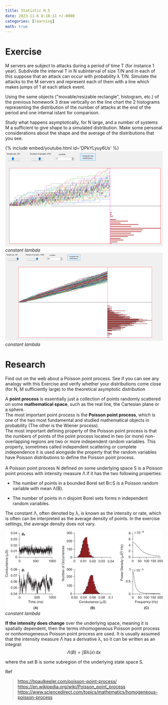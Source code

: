 ```yaml
---
title: Statistic H_5
date: 2023-11-6 8:18:11 +/-0000
categories: [learning]
math: true
---
```

# Exercise

M servers are subject to attacks during a period of time T (for instance 1 year).
Subdivide the interval T in N subinterval of size T/N and in each of this suppose that
an attack can occur with probability λ T/N.
Simulate the attacks to the M servers and represent each of them with a line which
makes jumps of 1 at each attack event.

Using the same objects ("movable/resizable rectangle", histogram, etc.) of the previous homework 3
draw vertically on the line chart the 2 histograms representing the distribution of the number
of attacks at the end of the period and one internal istant for comparison.

Study what happens asymptotically, for N large, and a number of systems M a sufficient to give shape to
a simulated distribution. Make some personal considerations about the shape and the average of the distributions that you see.

{% include embed/youtube.html id='DPkYLyuy6Us' %}
![g2](/assets/statiistics/h5/less_sample.png)
_constant lambda_
![g3](/assets/statiistics/h5/h_sample.png)
_constant lambda_

# Research
Find out on the web about a Poisson point process. See if you can see any analogy with this Exercise and verify whether your distributions come close (for N, M sufficiently large) to the theoretical asymptotic distribution

A **point process** is essentially just a collection of points randomly scattered on some **mathematical space**, such as the real line, the Cartesian plane or a sphere. <br>
The most important point process is the **Poisson point process**, which is one of the two most fundamental and studied mathematical objects in probability (The other is the Wiener process). <br>
The most important defining property of the Poisson point process is that the numbers of points of the point process located in two (or more) non-overlapping regions are two or more independent random variables. This property, sometimes called independent scattering or complete independence it is used alongside the property that the random variables have Poisson distributions to define the Poisson point process. <br>
<br>
A Poisson point process N defined on some underlying space S is a Poisson point process with intensity measure Λ if it has the two following properties:

+ The number of points in a bounded Borel set B⊂S is a Poisson random variable with mean Λ(B).

+ The number of points in n disjoint Borel sets forms n independent random variables.

The constant Λ, often denoted by λ, is known as the intensity or rate, which is often can be interpreted as the average density of points. In the exercise settings, the average density does not vary.


![g1](/assets/statiistics/h5/poisson_1.jpg)
_constant lambda_

**If the intensity does change** over the underlying space, meaning it is spatially dependent, then the terms inhomogeneous Poisson point process or nonhomogeneous Poisson point process are used. It is usually assumed that the intensity measure Λ has a derivative λ, so it can be written as an integral: <br>
$$
Λ(B)=\int Bλ(x)\,\mathrm{d}x
$$
<!--Λ(B)=∫Bλ(x)dx, -->

where the set B is some subregion of the underlying state space S. 

Ref
>https://hpaulkeeler.com/poisson-point-process/
>https://en.wikipedia.org/wiki/Poisson_point_process
>https://www.sciencedirect.com/topics/mathematics/homogeneous-poisson-process

